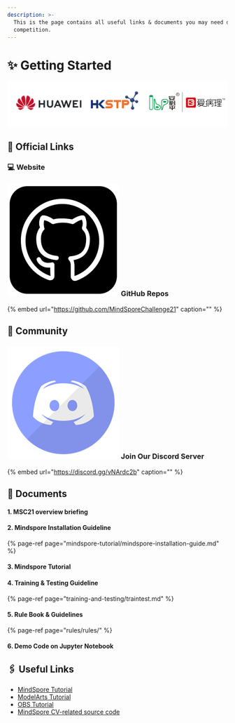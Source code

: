 ```yaml
---
description: >-
  This is the page contains all useful links & documents you may need during the
  competition.
---
```


# ✨ Getting Started



![](.gitbook/assets/logos.png)

## 🔗 Official Links

### 💻 Website

### ![](.gitbook/assets/github-icon.png) GitHub Repos

{% embed url="https://github.com/MindSporeChallenge21" caption="" %}

## 🤲 Community

### ![](.gitbook/assets/discord-logo.png) Join Our Discord Server

{% embed url="https://discord.gg/vNArdc2b" caption="" %}

## 📃 Documents

#### 1. MSC21 overview briefing

#### 2. Mindspore Installation Guideline

{% page-ref page="mindspore-tutorial/mindspore-installation-guide.md" %}

#### 3. Mindspore Tutorial

#### 4. Training & Testing Guideline

{% page-ref page="training-and-testing/traintest.md" %}

#### 5. Rule Book & Guidelines

{% page-ref page="rules/rules/" %}

#### 6. Demo Code on Jupyter Notebook

## 🖇 Useful Links

* [MindSpore Tutorial](https://www.mindspore.cn/tutorials/en/r1.3/index.html)
* [ModelArts Tutorial](https://support.huaweicloud.com/en-us/qs-modelarts/modelarts_06_0001.html)
* [OBS Tutorial](https://support.huaweicloud.com/intl/en-us/obs/index.html)
* [MindSpore CV-related source code](https://gitee.com/mindspore/mindspore/tree/master/model_zoo/official/cv)

